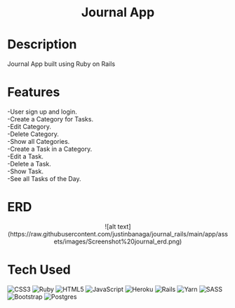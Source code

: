 <div align="center">
      <h1><br/>Journal App</h1>
     </div>


# Description
Journal App built using Ruby on Rails

# Features
-User sign up and login.<br/>
-Create a Category for Tasks.<br/>
-Edit Category.<br/>
-Delete Category.<br/>
-Show all Categories.<br/>
-Create a Task in a Category.<br/>
-Edit a Task.<br/>
-Delete a Task.<br/>
-Show Task.<br/>
-See all Tasks of the Day.<br/>

# ERD
<div align="center">
      ![alt text](https://raw.githubusercontent.com/justinbanaga/journal_rails/main/app/assets/images/Screenshot%20journal_erd.png)
     </div>


# Tech Used
 ![CSS3](https://img.shields.io/badge/css3-%231572B6.svg?style=for-the-badge&logo=css3&logoColor=white) ![Ruby](https://img.shields.io/badge/ruby-%23CC342D.svg?style=for-the-badge&logo=ruby&logoColor=white) ![HTML5](https://img.shields.io/badge/html5-%23E34F26.svg?style=for-the-badge&logo=html5&logoColor=white) ![JavaScript](https://img.shields.io/badge/javascript-%23323330.svg?style=for-the-badge&logo=javascript&logoColor=%23F7DF1E) ![Heroku](https://img.shields.io/badge/heroku-%23430098.svg?style=for-the-badge&logo=heroku&logoColor=white) ![Rails](https://img.shields.io/badge/rails-%23CC0000.svg?style=for-the-badge&logo=ruby-on-rails&logoColor=white) ![Yarn](https://img.shields.io/badge/yarn-%232C8EBB.svg?style=for-the-badge&logo=yarn&logoColor=white) ![SASS](https://img.shields.io/badge/SASS-hotpink.svg?style=for-the-badge&logo=SASS&logoColor=white) ![Bootstrap](https://img.shields.io/badge/bootstrap-%23563D7C.svg?style=for-the-badge&logo=bootstrap&logoColor=white) ![Postgres](https://img.shields.io/badge/postgres-%23316192.svg?style=for-the-badge&logo=postgresql&logoColor=white)
      

<!-- </> with 💛 by readMD (https://readmd.itsvg.in) -->
    
